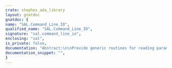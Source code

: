 ```yaml
---
crate: stephes_ada_library
layout: gnatdoc
gnatdoc: {
name: "SAL.Command_Line_IO",
qualified_name: "SAL.Command_Line_IO",
signature: "sal.command_line_io",
enclosing: "sal",
is_private: false,
documentation: "Abstract:\n\nProvide generic routines for reading parameters from the command line.\n\nEach Get_* procedure reads a particular parameter type from\nCommand_Line.Argument(Next_Arg) and then increments Next_Arg by\none. PARAMETER_ERROR is raised for *any* error, after putting an\nappropriate message to Standard_Error.\n\nCopyright (C) 1996 - 1997, 2008, 2009, 2015 Stephen Leake.  All Rights Reserved.\n\nSAL is free software; you can redistribute it and/or modify it\nunder terms of the GNU General Public License as published by the\nFree Software Foundation; either version 3, or (at your option) any\nlater version. SAL is distributed in the hope that it will be\nuseful, but WITHOUT ANY WARRANTY; without even the implied warranty\nof MERCHANTABILITY or FITNESS FOR A PARTICULAR PURPOSE. See the GNU\nGeneral Public License for more details. You should have received a\ncopy of the GNU General Public License distributed with SAL; see\nfile COPYING. If not, write to the Free Software Foundation, 59\nTemple Place - Suite 330, Boston, MA 02111-1307, USA.\n\nAs a special exception, if other files instantiate generics from\nSAL, or you link SAL object files with other files to produce\nan executable, that does not by itself cause the resulting\nexecutable to be covered by the GNU General Public License. This\nexception does not however invalidate any other reasons why the\nexecutable file might be covered by the GNU Public License.",
documentation_snippet: "",
}
---
```

